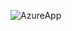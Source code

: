 ![AzureApp](https://user-images.githubusercontent.com/42107454/144588650-d4e38842-327a-4d73-8162-5a7d446f14b3.JPG)
